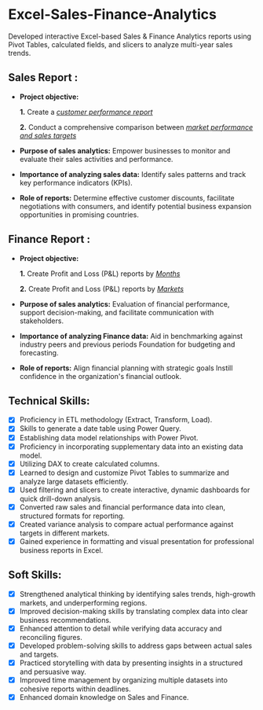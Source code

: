 # Excel-Sales-Finance-Analytics
Developed interactive Excel-based Sales &amp; Finance Analytics reports using Pivot Tables, calculated fields, and slicers to analyze multi-year sales trends.

## Sales Report :


- **Project objective:** 

    **1.** Create a _[customer performance report](https://github.com/kharvinikhitha98/Excel-Sales-Finance-Analytics/blob/6f6b3c6847f6583bf2a675ea3cfc8a11e25037cc/Customer%20Performance%20Report.pdf)_ 

    **2.** Conduct a comprehensive comparison between _[market performance and sales targets](https://github.com/kharvinikhitha98/Excel-Sales-Finance-Analytics/blob/6f6b3c6847f6583bf2a675ea3cfc8a11e25037cc/Market%20Performance%20vs%20Target%20Report.pdf)_
  

- **Purpose of sales analytics:** Empower businesses to monitor and evaluate their sales activities and performance.

- **Importance of analyzing sales data:** Identify sales patterns and track key performance indicators (KPIs).

- **Role of reports:** Determine effective customer discounts, facilitate negotiations with consumers, and identify potential business expansion opportunities in promising countries.


## Finance Report :

- **Project objective:** 

    **1.** Create Profit and Loss (P&L) reports by _[Months](https://github.com/kharvinikhitha98/Excel-Sales-Finance-Analytics/blob/6f6b3c6847f6583bf2a675ea3cfc8a11e25037cc/P%26L%20Statement%20by%20Months.pdf)_ 

   **2.** Create Profit and Loss (P&L) reports by _[Markets](https://github.com/kharvinikhitha98/Excel-Sales-Finance-Analytics/blob/6f6b3c6847f6583bf2a675ea3cfc8a11e25037cc/P%26L%20Statement%20by%20Markets.pdf)_

- **Purpose of sales analytics:** Evaluation of financial performance, support decision-making, and facilitate communication with stakeholders.

- **Importance of analyzing Finance data:** Aid in benchmarking against industry peers and previous periods Foundation for budgeting and forecasting.

- **Role of reports:** Align financial planning with strategic goals Instill confidence in the organization's financial outlook.


## Technical Skills:
- [x]	Proficiency in ETL methodology (Extract, Transform, Load).
- [x]	Skills to generate a date table using Power Query.
- [x]	Establishing data model relationships with Power Pivot.
- [x]	Proficiency in incorporating supplementary data into an existing data model.
- [x]	Utilizing DAX to create calculated columns.
- [x]	Learned to design and customize Pivot Tables to summarize and analyze large datasets efficiently.
- [x]	Used filtering and slicers to create interactive, dynamic dashboards for quick drill-down analysis.
- [x]	Converted raw sales and financial performance data into clean, structured formats for reporting.
- [x]	Created variance analysis to compare actual performance against targets in different markets.
- [x]	Gained experience in formatting and visual presentation for professional business reports in Excel.

## Soft Skills:
- [x]	Strengthened analytical thinking by identifying sales trends, high-growth markets, and underperforming regions.
- [x]	Improved decision-making skills by translating complex data into clear business recommendations.
- [x]	Enhanced attention to detail while verifying data accuracy and reconciling figures.
- [x]	Developed problem-solving skills to address gaps between actual sales and targets.
- [x]	Practiced storytelling with data by presenting insights in a structured and persuasive way.
- [x]	Improved time management by organizing multiple datasets into cohesive reports within deadlines.
- [x]	Enhanced domain knowledge on Sales and Finance.

